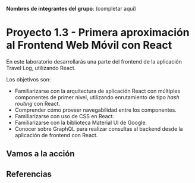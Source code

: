 
**Nombres de integrantes del grupo**: (completar aquí)
# Proyecto 1.3 - Primera aproximación al Frontend Web Móvil con React

En este laboratorio desarrollarás una parte del frontend de la aplicación Travel Log, utilizando React.

Los objetivos son:

* Familiarizarse con la arquitectura de aplicación React con múltiples componentes de primer nivel, utilizando enrutamiento de tipo _hash routing_ con React.
* Comprender cómo proveer navegabilidad entre los componentes.
* Familiarizarse con uso de CSS en React.
* Familiarizarse con la biblioteca Material UI de Google.
* Conocer sobre GraphQL para realizar consultas al backend desde la aplicación de frontend con React.

## Vamos a la acción



## Referencias


